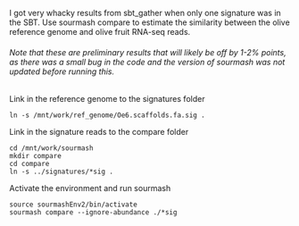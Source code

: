 I got very whacky results from sbt_gather when only one signature was in the SBT. Use sourmash compare to estimate the similarity between the olive reference genome and olive fruit RNA-seq reads.
###### Note that these are preliminary results that will likely be off by 1-2% points, as there was a small bug in the code and the version of sourmash was not updated before running this. 

Link in the reference genome to the signatures folder
```
ln -s /mnt/work/ref_genome/Oe6.scaffolds.fa.sig .
```

Link in the signature reads to the compare folder
```
cd /mnt/work/sourmash
mkdir compare
cd compare
ln -s ../signatures/*sig .
```

Activate the environment and run sourmash
```
source sourmashEnv2/bin/activate
sourmash compare --ignore-abundance ./*sig
```
